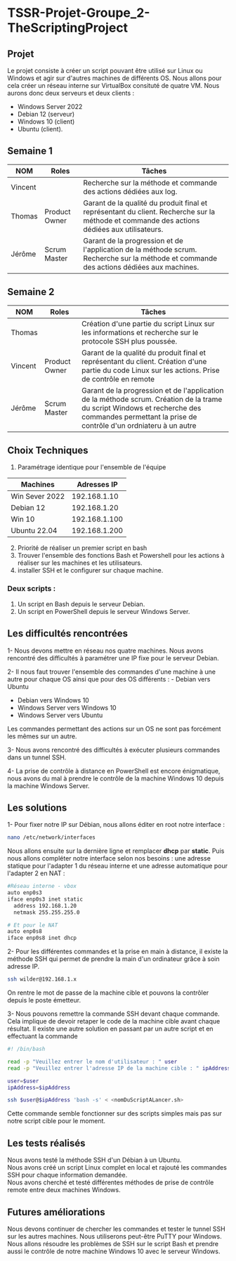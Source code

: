 # TSSR-Projet-Groupe_2-TheScriptingProject


## Projet 

Le projet consiste à créer un script pouvant être utilisé sur Linux ou Windows et agir sur d'autres machines de différents OS. Nous allons pour cela créer un réseau interne sur VirtualBox consituté de quatre VM. Nous aurons donc deux serveurs et deux clients : 
- Windows Server 2022
- Debian 12 (serveur)
- Windows 10 (client)
- Ubuntu (client).

## Semaine 1

| NOM     | Roles         | Tâches                                                     |
|---------|---------------|------------------------------------------------------------------|
| Vincent |               |Recherche sur la méthode et commande des actions dédiées aux log.           |
| Thomas  | Product Owner |Garant de la qualité du produit final et représentant du client. Recherche sur la méthode et commande des actions dédiées aux utilisateurs.|
| Jérôme  | Scrum Master  |Garant de la progression et de l'application de la méthode scrum. Recherche sur la méthode et commande des actions dédiées aux machines.|

## Semaine 2

| NOM     | Roles         | Tâches                                                     |
|---------|---------------|------------------------------------------------------------------|
| Thomas |               |Création d'une partie du script Linux sur les informations et recherche sur le protocole SSH plus poussée.          |
| Vincent  | Product Owner |Garant de la qualité du produit final et représentant du client. Création d'une partie du code Linux sur les actions. Prise de contrôle en remote
| Jérôme  | Scrum Master  |Garant de la progression et de l'application de la méthode scrum. Création de la trame du script Windows et recherche des commandes permettant la prise de contrôle d'un ordniateru à un autre

## Choix Techniques
1) Paramétrage identique pour l'ensemble de l'équipe

| **Machines**   | **Adresses IP** |
|----------------|-----------------|
| Win Sever 2022 | 192.168.1.10    |
| Debian 12      | 192.168.1.20    |
| Win 10         | 192.168.1.100   |
| Ubuntu 22.04   | 192.168.1.200   |

2) Priorité de réaliser un premier script en bash
3) Trouver l'ensemble des fonctions Bash et Powershell pour les actions à réaliser sur les machines et les utilisateurs. 
4) installer SSH et le configurer sur chaque machine.

### Deux scripts : 
1) Un script en Bash depuis le serveur Debian.
2) Un script en PowerShell depuis le serveur Windows Server.

## Les difficultés rencontrées

1- Nous devons mettre en réseau nos quatre machines. Nous avons rencontré des difficultés à paramétrer une IP fixe pour le serveur Debian.

2- Il nous faut trouver l'ensemble des commandes d'une machine à une autre pour chaque OS ainsi que pour des OS différents : - Debian vers Ubuntu
- Debian vers Windows 10
- Windows Server vers Windows 10
- Windows Server vers Ubuntu

Les commandes permettant des actions sur un OS ne sont pas forcément les mêmes sur un autre.

3- Nous avons rencontré des difficultés à exécuter plusieurs commandes dans un tunnel SSH. 

4- La prise de contrôle à distance en PowerShell est encore énigmatique, nous avons du mal à prendre le contrôle de la machine Windows 10 depuis la machine Windows Server.

## Les solutions

1- Pour fixer notre IP sur Débian, nous allons éditer en root notre interface : 
```Bash
nano /etc/network/interfaces
```

Nous allons ensuite sur la dernière ligne et remplacer **dhcp** par **static**. Puis nous allons compléter notre interface selon nos besoins : une adresse statique pour l'adapter 1 du réseau interne et une adresse automatique pour l'adapter 2 en NAT : 

```Bash
#Réseau interne - vbox
auto enp0s3
iface enp0s3 inet static
  address 192.168.1.20
  netmask 255.255.255.0

# Et pour le NAT
auto enp0s8
iface enp0s8 inet dhcp
```

2- Pour les différentes commandes et la prise en main à distance, il existe la méthode SSH qui permet de prendre la main d'un ordinateur grâce à soin adresse IP.

```Bash
ssh wilder@192.168.1.x
```
On rentre le mot de passe de la machine cible et pouvons la contrôler depuis le poste émetteur.

3- Nous pouvons remettre la commande SSH devant chaque commande. Cela implique de devoir retaper le code de la machine cible avant chaque résultat. Il existe une autre solution en passant par un autre script et en effectuant la commande 
```Bash
#! /bin/bash

read -p "Veuillez entrer le nom d'utilisateur : " user
read -p "Veuillez entrer l'adresse IP de la machine cible : " ipAddress

user=$user
ipAddress=$ipAddress

ssh $user@$ipAddress 'bash -s' < <nomDuScriptALancer.sh>
```

Cette commande semble fonctionner sur des scripts simples mais pas sur notre script cible pour le moment.

## Les tests réalisés

Nous avons testé la méthode SSH d'un Débian à un Ubuntu.  
Nous avons créé un script Linux complet en local et rajouté les commandes SSH pour chaque information demandée.   
Nous avons cherché et testé différentes méthodes de prise de contrôle remote entre deux machines Windows.  

## Futures améliorations

Nous devons continuer de chercher les commandes et tester le tunnel SSH sur les autres machines. Nous utiliserons peut-être PuTTY pour Windows.  
Nous allons résoudre les problèmes de SSH sur le script Bash et prendre aussi le contrôle de notre machine Windows 10 avec le serveur Windows.  
